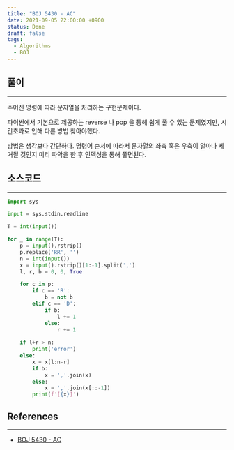 ```yaml
---
title: "BOJ 5430 - AC"
date: 2021-09-05 22:00:00 +0900
status: Done
draft: false
tags:
  - Algorithms
  - BOJ
---
```

## 풀이
---
주어진 명령에 따라 문자열을 처리하는 구현문제이다.

파이썬에서 기본으로 제공하는 reverse 나 pop 을 통해 쉽게 풀 수 있는 문제였지만, 시간초과로 인해 다른 방법 찾아야했다.



방법은 생각보다 간단하다. 명령어 순서에 따라서 문자열의 좌측 혹은 우측이 얼마나 제거될 것인지 미리 파악을 한 후 인덱싱을 통해 풀면된다.

## 소스코드
---
```python
import sys

input = sys.stdin.readline

T = int(input())

for _ in range(T):
    p = input().rstrip()
    p.replace('RR', '')
    n = int(input())
    x = input().rstrip()[1:-1].split(',')
    l, r, b = 0, 0, True

    for c in p:
        if c == 'R':
            b = not b
        elif c == 'D':
            if b:
                l += 1
            else:
                r += 1
    
    if l+r > n:
        print('error')
    else:
        x = x[l:n-r]
        if b:
            x = ','.join(x)
        else:
            x = ','.join(x[::-1])
        print(f'[{x}]')
```

## References
---
- [BOJ 5430 - AC](https://www.acmicpc.net/problem/5430)
